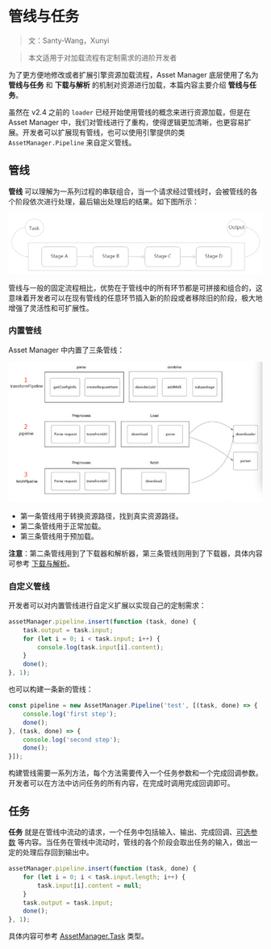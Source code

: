# 管线与任务

> 文：Santy-Wang，Xunyi

> 本文适用于对加载流程有定制需求的进阶开发者

为了更方便地修改或者扩展引擎资源加载流程，Asset Manager 底层使用了名为 **管线与任务** 和 **下载与解析** 的机制对资源进行加载，本篇内容主要介绍 **管线与任务**。

虽然在 v2.4 之前的 `loader` 已经开始使用管线的概念来进行资源加载，但是在 Asset Manager 中，我们对管线进行了重构，使得逻辑更加清晰，也更容易扩展。开发者可以扩展现有管线，也可以使用引擎提供的类 `AssetManager.Pipeline` 来自定义管线。

## 管线

**管线** 可以理解为一系列过程的串联组合，当一个请求经过管线时，会被管线的各个阶段依次进行处理，最后输出处理后的结果。如下图所示：

![pipeline](pipeline-task/pipeline.png)

管线与一般的固定流程相比，优势在于管线中的所有环节都是可拼接和组合的，这意味着开发者可以在现有管线的任意环节插入新的阶段或者移除旧的阶段，极大地增强了灵活性和可扩展性。

### 内置管线

Asset Manager 中内置了三条管线：

![builtin-pipeline](pipeline-task/builtin-pipeline.jpg)

- 第一条管线用于转换资源路径，找到真实资源路径。
- 第二条管线用于正常加载。
- 第三条管线用于预加载。

**注意**：第二条管线用到了下载器和解析器，第三条管线则用到了下载器，具体内容可参考 [下载与解析](downloader-parser.md)。

### 自定义管线

开发者可以对内置管线进行自定义扩展以实现自己的定制需求：

```typescript
assetManager.pipeline.insert(function (task, done) {
    task.output = task.input;
    for (let i = 0; i < task.input; i++) {
        console.log(task.input[i].content);
    }
    done();
}, 1);
```

也可以构建一条新的管线：

```typescript
const pipeline = new AssetManager.Pipeline('test', [(task, done) => {
    console.log('first step');
    done();
}, (task, done) => {
    console.log('second step');
    done();
}]);
```

构建管线需要一系列方法，每个方法需要传入一个任务参数和一个完成回调参数。开发者可以在方法中访问任务的所有内容，在完成时调用完成回调即可。

## 任务

**任务** 就是在管线中流动的请求，一个任务中包括输入、输出、完成回调、[可选参数](options.md) 等内容。当任务在管线中流动时，管线的各个阶段会取出任务的输入，做出一定的处理后存回到输出中。

```typescript
assetManager.pipeline.insert(function (task, done) {
    for (let i = 0; i < task.input.length; i++) {
        task.input[i].content = null;
    }
    task.output = task.input;
    done();
}, 1);
```

具体内容可参考 [AssetManager.Task](%__APIDOC__%/zh/#/docs/3.3/zh/asset-manager/Class/Task) 类型。
